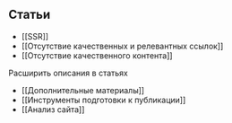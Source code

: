 ## Статьи
- [[SSR]]
- [[Отсутствие качественных и релевантных ссылок]]
-  [[Отсутствие качественного контента]]

Расширить описания в статьях
- [[Дополнительные материалы]]
- [[Инструменты подготовки к публикации]]
- [[Анализ сайта]]